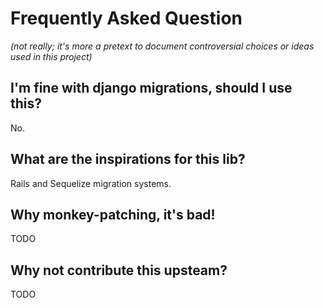 Frequently Asked Question
=========================

_(not really; it's more a pretext to document controversial choices or ideas
used in this project)_


I'm fine with django migrations, should I use this?
---------------------------------------------------

No.


What are the inspirations for this lib?
---------------------------------------

Rails and Sequelize migration systems.


Why monkey-patching, it's bad!
------------------------------

TODO


Why not contribute this upsteam?
--------------------------------

TODO
